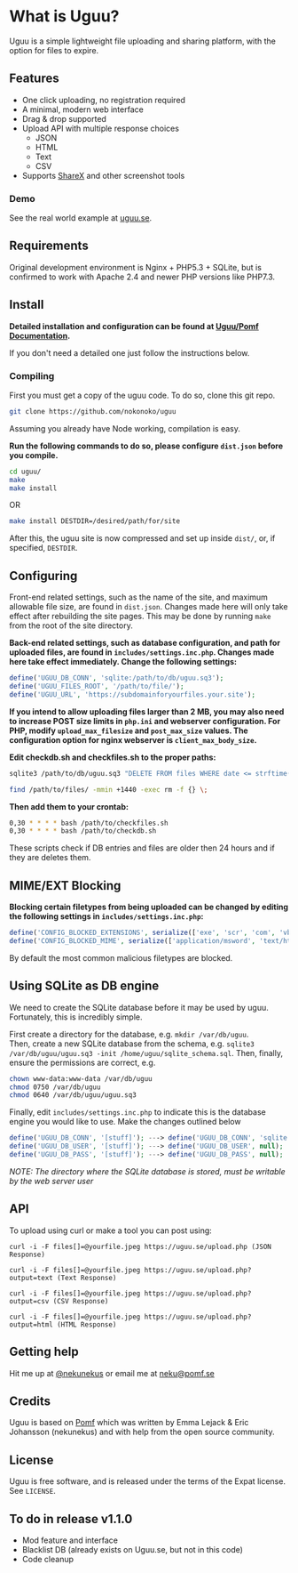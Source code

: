 # What is Uguu?

Uguu is a simple lightweight file uploading and sharing platform, with the option for files to expire.

## Features

- One click uploading, no registration required
- A minimal, modern web interface
- Drag & drop supported
- Upload API with multiple response choices
  - JSON
  - HTML
  - Text
  - CSV
- Supports [ShareX](https://getsharex.com/) and other screenshot tools

### Demo

See the real world example at [uguu.se](https://uguu.se).

## Requirements

Original development environment is Nginx + PHP5.3 + SQLite, but is confirmed to
work with Apache 2.4 and newer PHP versions like PHP7.3.

## Install

**Detailed installation and configuration can be found at [Uguu/Pomf Documentation](https://blog.yeet.nu/blog/uguu-docs).**

If you don't need a detailed one just follow the instructions below.

### Compiling

 First you must get a copy of the uguu code.  To do so, clone this git repo.
 ```bash
 git clone https://github.com/nokonoko/uguu
 ```

 Assuming you already have Node working, compilation is easy.

 **Run the following commands to do so, please configure `dist.json` before you compile.**
 ```bash
 cd uguu/
 make
 make install
 ```
 OR
 ```bash
 make install DESTDIR=/desired/path/for/site
 ```
 After this, the uguu site is now compressed and set up inside `dist/`, or, if specified, `DESTDIR`.

 ## Configuring

 Front-end related settings, such as the name of the site, and maximum allowable
 file size, are found in `dist.json`.  Changes made here will
 only take effect after rebuilding the site pages.  This may be done by running
 `make` from the root of the site directory.

 **Back-end related settings, such as database configuration, and path for uploaded files, are found in `includes/settings.inc.php`.  Changes made here take effect immediately. Change the following settings:**
 ```php
 define('UGUU_DB_CONN', 'sqlite:/path/to/db/uguu.sq3');
 define('UGUU_FILES_ROOT', '/path/to/file/');
 define('UGUU_URL', 'https://subdomainforyourfiles.your.site');
 ```

 **If you intend to allow uploading files larger than 2 MB, you may also need to
 increase POST size limits in `php.ini` and webserver configuration. For PHP,
 modify `upload_max_filesize` and `post_max_size` values. The configuration
 option for nginx webserver is `client_max_body_size`.**

 **Edit checkdb.sh and checkfiles.sh to the proper paths:**
 ```bash
 sqlite3 /path/to/db/uguu.sq3 "DELETE FROM files WHERE date <= strftime('%s', datetime('now', '-1 day'));"
 ```
 ```bash
 find /path/to/files/ -mmin +1440 -exec rm -f {} \;
 ```
 **Then add them to your crontab:**
 ```bash
 0,30 * * * * bash /path/to/checkfiles.sh
 0,30 * * * * bash /path/to/checkdb.sh
 ```

 These scripts check if DB entries and files are older then 24 hours and if they are deletes them.

 ## MIME/EXT Blocking

 **Blocking certain filetypes from being uploaded can be changed by editing the following settings in `includes/settings.inc.php`:**
 ```php
 define('CONFIG_BLOCKED_EXTENSIONS', serialize(['exe', 'scr', 'com', 'vbs', 'bat', 'cmd', 'htm', 'html', 'jar', 'msi', 'apk', 'phtml', 'svg']));
 define('CONFIG_BLOCKED_MIME', serialize(['application/msword', 'text/html', 'application/x-dosexec', 'application/java', 'application/java-archive', 'application/x-executable', 'application/x-mach-binary', 'image/svg+xml']));
 ```

 By default the most common malicious filetypes are blocked.

 ## Using SQLite as DB engine

 We need to create the SQLite database before it may be used by uguu.
 Fortunately, this is incredibly simple.  

 First create a directory for the database, e.g. `mkdir /var/db/uguu`.  
 Then, create a new SQLite database from the schema, e.g. `sqlite3 /var/db/uguu/uguu.sq3 -init /home/uguu/sqlite_schema.sql`.
 Then, finally, ensure the permissions are correct, e.g.
 ```bash
 chown www-data:www-data /var/db/uguu
 chmod 0750 /var/db/uguu
 chmod 0640 /var/db/uguu/uguu.sq3
 ```

 Finally, edit `includes/settings.inc.php` to indicate this is the database engine you would like to use.  Make the changes outlined below
 ```php
 define('UGUU_DB_CONN', '[stuff]'); ---> define('UGUU_DB_CONN', 'sqlite:/var/db/uguu/uguu.sq3');
 define('UGUU_DB_USER', '[stuff]'); ---> define('UGUU_DB_USER', null);
 define('UGUU_DB_PASS', '[stuff]'); ---> define('UGUU_DB_PASS', null);
 ```

 *NOTE: The directory where the SQLite database is stored, must be writable by the web server user*

## API
To upload using curl or make a tool you can post using: 
```
curl -i -F files[]=@yourfile.jpeg https://uguu.se/upload.php (JSON Response)
```
```
curl -i -F files[]=@yourfile.jpeg https://uguu.se/upload.php?output=text (Text Response)
```
```
curl -i -F files[]=@yourfile.jpeg https://uguu.se/upload.php?output=csv (CSV Response)
```
```
curl -i -F files[]=@yourfile.jpeg https://uguu.se/upload.php?output=html (HTML Response)
```

## Getting help

Hit me up at [@nekunekus](https://twitter.com/nekunekus) or email me at neku@pomf.se

## Credits

Uguu is based on [Pomf](http://github.com/pomf/pomf) which was written by Emma Lejack & Eric Johansson (nekunekus) and with help from the open source community.

## License

Uguu is free software, and is released under the terms of the Expat license. See
`LICENSE`.

## To do in release v1.1.0
* Mod feature and interface
* Blacklist DB (already exists on Uguu.se, but not in this code)
* Code cleanup
